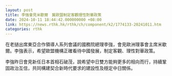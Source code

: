 ```yaml
---
layout: post
title: 李強會見米歇爾　冀歐盟制定客觀理性對華政策
date: 2024-10-11 18:44:42.000000000 +08:00
link: https://news.rthk.hk/rthk/ch/component/k2/1774133-20241011.htm
categories: rthk
---
```


在老撾出席東亞合作領導人系列會議的國務院總理李強，會見歐洲理事會主席米歇爾。李強表示，希望歐盟機構正確看待中國發展，制定客觀、理性對華政策。

李強昨日會見新任日本首相石破茂，說希望中日雙方能夠更多的相向而行，持續鞏固政治互信，共同構建契合新時代要求的建設性及穩定中日關係。
